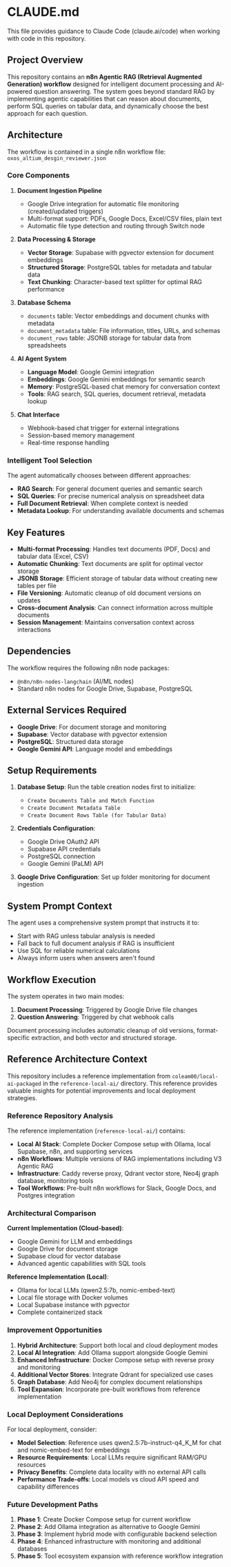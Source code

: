 # CLAUDE.md

This file provides guidance to Claude Code (claude.ai/code) when working with code in this repository.

## Project Overview

This repository contains an **n8n Agentic RAG (Retrieval Augmented Generation) workflow** designed for intelligent document processing and AI-powered question answering. The system goes beyond standard RAG by implementing agentic capabilities that can reason about documents, perform SQL queries on tabular data, and dynamically choose the best approach for each question.

## Architecture

The workflow is contained in a single n8n workflow file: `oxos_altium_desgin_reviewer.json`

### Core Components

1. **Document Ingestion Pipeline**
   - Google Drive integration for automatic file monitoring (created/updated triggers)
   - Multi-format support: PDFs, Google Docs, Excel/CSV files, plain text
   - Automatic file type detection and routing through Switch node

2. **Data Processing & Storage**
   - **Vector Storage**: Supabase with pgvector extension for document embeddings
   - **Structured Storage**: PostgreSQL tables for metadata and tabular data
   - **Text Chunking**: Character-based text splitter for optimal RAG performance

3. **Database Schema**
   - `documents` table: Vector embeddings and document chunks with metadata
   - `document_metadata` table: File information, titles, URLs, and schemas
   - `document_rows` table: JSONB storage for tabular data from spreadsheets

4. **AI Agent System**
   - **Language Model**: Google Gemini integration
   - **Embeddings**: Google Gemini embeddings for semantic search
   - **Memory**: PostgreSQL-based chat memory for conversation context
   - **Tools**: RAG search, SQL queries, document retrieval, metadata lookup

5. **Chat Interface**
   - Webhook-based chat trigger for external integrations
   - Session-based memory management
   - Real-time response handling

### Intelligent Tool Selection

The agent automatically chooses between different approaches:
- **RAG Search**: For general document queries and semantic search
- **SQL Queries**: For precise numerical analysis on spreadsheet data
- **Full Document Retrieval**: When complete context is needed
- **Metadata Lookup**: For understanding available documents and schemas

## Key Features

- **Multi-format Processing**: Handles text documents (PDF, Docs) and tabular data (Excel, CSV)
- **Automatic Chunking**: Text documents are split for optimal vector storage
- **JSONB Storage**: Efficient storage of tabular data without creating new tables per file
- **File Versioning**: Automatic cleanup of old document versions on updates
- **Cross-document Analysis**: Can connect information across multiple documents
- **Session Management**: Maintains conversation context across interactions

## Dependencies

The workflow requires the following n8n node packages:
- `@n8n/n8n-nodes-langchain` (AI/ML nodes)
- Standard n8n nodes for Google Drive, Supabase, PostgreSQL

## External Services Required

- **Google Drive**: For document storage and monitoring
- **Supabase**: Vector database with pgvector extension
- **PostgreSQL**: Structured data storage
- **Google Gemini API**: Language model and embeddings

## Setup Requirements

1. **Database Setup**: Run the table creation nodes first to initialize:
   - `Create Documents Table and Match Function`
   - `Create Document Metadata Table`
   - `Create Document Rows Table (for Tabular Data)`

2. **Credentials Configuration**:
   - Google Drive OAuth2 API
   - Supabase API credentials
   - PostgreSQL connection
   - Google Gemini (PaLM) API

3. **Google Drive Configuration**: Set up folder monitoring for document ingestion

## System Prompt Context

The agent uses a comprehensive system prompt that instructs it to:
- Start with RAG unless tabular analysis is needed
- Fall back to full document analysis if RAG is insufficient
- Use SQL for reliable numerical calculations
- Always inform users when answers aren't found

## Workflow Execution

The system operates in two main modes:
1. **Document Processing**: Triggered by Google Drive file changes
2. **Question Answering**: Triggered by chat webhook calls

Document processing includes automatic cleanup of old versions, format-specific extraction, and both vector and structured storage.

## Reference Architecture Context

This repository includes a reference implementation from `coleam00/local-ai-packaged` in the `reference-local-ai/` directory. This reference provides valuable insights for potential improvements and local deployment strategies.

### Reference Repository Analysis

The reference implementation (`reference-local-ai/`) contains:
- **Local AI Stack**: Complete Docker Compose setup with Ollama, local Supabase, n8n, and supporting services
- **n8n Workflows**: Multiple versions of RAG implementations including V3 Agentic RAG
- **Infrastructure**: Caddy reverse proxy, Qdrant vector store, Neo4j graph database, monitoring tools
- **Tool Workflows**: Pre-built n8n workflows for Slack, Google Docs, and Postgres integration

### Architectural Comparison

**Current Implementation (Cloud-based)**:
- Google Gemini for LLM and embeddings
- Google Drive for document storage
- Supabase cloud for vector database
- Advanced agentic capabilities with SQL tools

**Reference Implementation (Local)**:
- Ollama for local LLMs (qwen2.5:7b, nomic-embed-text)
- Local file storage with Docker volumes
- Local Supabase instance with pgvector
- Complete containerized stack

### Improvement Opportunities

1. **Hybrid Architecture**: Support both local and cloud deployment modes
2. **Local AI Integration**: Add Ollama support alongside Google Gemini
3. **Enhanced Infrastructure**: Docker Compose setup with reverse proxy and monitoring
4. **Additional Vector Stores**: Integrate Qdrant for specialized use cases
5. **Graph Database**: Add Neo4j for complex document relationships
6. **Tool Expansion**: Incorporate pre-built workflows from reference implementation

### Local Deployment Considerations

For local deployment, consider:
- **Model Selection**: Reference uses qwen2.5:7b-instruct-q4_K_M for chat and nomic-embed-text for embeddings
- **Resource Requirements**: Local LLMs require significant RAM/GPU resources
- **Privacy Benefits**: Complete data locality with no external API calls
- **Performance Trade-offs**: Local models vs cloud API speed and capability differences

### Future Development Paths

1. **Phase 1**: Create Docker Compose setup for current workflow
2. **Phase 2**: Add Ollama integration as alternative to Google Gemini
3. **Phase 3**: Implement hybrid mode with configurable backend selection
4. **Phase 4**: Enhanced infrastructure with monitoring and additional databases
5. **Phase 5**: Tool ecosystem expansion with reference workflow integration